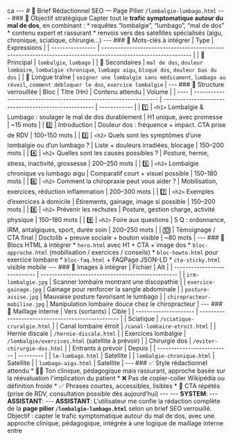 ca --- # 📘 Brief Rédactionnel SEO — Page Pilier `/lombalgie-lumbago.html` --- ### 🎯 Objectif stratégique Capter tout le **trafic symptomatique autour du mal de dos**, en combinant : * requêtes “lombalgie”, “lumbago”, “mal de dos” * contenu expert et rassurant * renvois vers des satellites spécialisés (aigu, chronique, sciatique, chirurgie…) --- ### 🔑 Mots-clés à intégrer | Type | Expressions | | ---------------- | -------------------------------------------------------------------------------------------------------------- | | 🔹 Principal | `lombalgie`, `lumbago` | | 🔸 Secondaires | `mal de dos`, `douleur lombaire`, `lombalgie chronique`, `lumbago aigu`, `bloqué dos`, `douleur bas du dos` | | 🔸 Longue traîne | `soigner une lombalgie sans médicament`, `lumbago au réveil`, `comment débloquer le dos`, `exercice lombalgie` | --- ### 📄 Structure verrouillée | Bloc | Titre (Hn) | Contenu attendu | Volume | | ---- | ----------------------------------------------------------------- | ----------------------------------------------------- | ------------ | | 1️⃣ | `<h1>` Lombalgie & Lumbago : soulager le mal de dos durablement | H1 unique, avec promesse | \~15 mots | | 2️⃣ | Introduction | Douleur dos : fréquence + impact. CTA prise de RDV | 100–150 mots | | 3️⃣ | `<h2>` Quels sont les symptômes d’une lombalgie ou d’un lumbago ? | Liste + douleurs irradiées, blocage | 150–200 mots | | 4️⃣ | `<h2>` Quelles sont les causes possibles ? | Posture, hernie, stress, inactivité, grossesse | 200–250 mots | | 5️⃣ | `<h2>` Lombalgie chronique vs lumbago aigu | Comparatif court + visuel possible | 150–180 mots | | 6️⃣ | `<h2>` Comment la chiropraxie peut vous aider ? | Mobilisation, exercices, réduction inflammation | 200–300 mots | | 7️⃣ | `<h2>` Exemples d’exercices à domicile | Étirements, gainage, image si possible | 150–200 mots | | 8️⃣ | `<h2>` Prévenir les rechutes | Posture, gestion charge, activité physique | 150–180 mots | | 9️⃣ | `<h2>` Foire aux questions | 5 Q : ordonnance, IRM, antalgiques, sport, durée soin | 200–250 mots | | 🔟 | Témoignage / CTA final | Doctolib + preuve sociale + bouton visible | \~80 mots | --- ### 🧱 Blocs HTML à intégrer * `hero.html` avec H1 + CTA + image dos * `bloc-approche.html` (mobilisation / exercices / conseils) * `bloc-howto.html` pour exercice lombaire * `bloc-faq.html` + FAQPage JSON-LD * `cta-sticky.html` visible mobile --- ### 📸 Images à intégrer | Fichier | Alt | | ---------------------------- | ------------------------------------------------- | | `irm-lombalgie.jpg` | Scanner lombaire montrant une discopathie | | `exercice-gainage.jpg` | Gainage pour renforcer la sangle abdominale | | `posture-assise.jpg` | Mauvaise posture favorisant le lumbago | | `chiropracteur-mobilise.jpg` | Manipulation lombaire douce chez le chiropracteur | --- ### 🔗 Maillage interne | Vers (sortants) | Cible | | --------------------- | ------------------------------------------------- | | Sciatique | `/sciatique-cruralgie.html` | | Canal lombaire étroit | `/canal-lombaire-etroit.html` | | Hernie discale | `/hernie-discale.html` | | Exercices lombalgie | `/lombalgie/exercices.html` (satellite à prévoir) | | Chirurgie dos | `/eviter-chirurgie-dos.html` | | Entrants à prévoir | Depuis | | -------------------------- | --------- | | `le-lumbago.html` | Satellite | | `lombalgie-chronique.html` | Satellite | | `lumbago-aigu.html` | Satellite | --- ### ✅ Style rédactionnel attendu * 👨‍⚕️ Ton clinique, pédagogique mais rassurant, approche basée sur la réévaluation l'implication du patient * ❌ Pas de copier-coller Wikipédia ou définition froide * ✅ Phrases courtes, accessibles, lisibles * 📣 CTA répétés (prise de RDV, consultation possible dès aujourd’hui) --- --- **SYSTEM**: --- **ASSISTANT**: --- **ASSISTANT**: L'utilisateur me confie la rédaction complète de la **page pilier `/lombalgie-lumbago.html`** selon un brief SEO verrouillé. Objectif : capter le trafic symptomatique autour du mal de dos, avec une approche clinique, pédagogique, intégrée à une logique de maillage interne entre